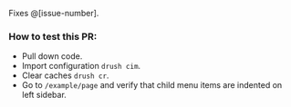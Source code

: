 Fixes @[issue-number].

### How to test this PR:
- Pull down code.
- Import configuration `drush cim`.
- Clear caches `drush cr`.
- Go to `/example/page` and verify that child menu items are indented on left sidebar.

